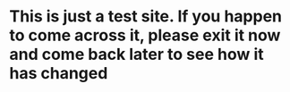 
<html>
    <head>
        <meta charset="utf-8">
   </head>
    <body>
    <h1>This is just a test site. If you happen to come across it, please exit it now and come back later to see how it has changed
    </h1>

  
 
